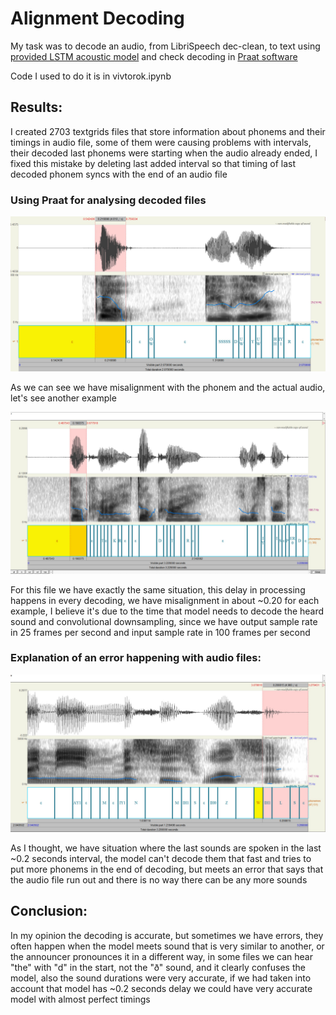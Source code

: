 # Alignment Decoding
My task was to decode an audio, from LibriSpeech dec-clean, to text using [provided LSTM acoustic model](https://gist.github.com/proger/a7e820fbfa0181273fdbf2351901d0d8) and check decoding in [Praat software](https://www.fon.hum.uva.nl/praat/)

Code I used to do it is in vivtorok.ipynb

## Results:

I created 2703 textgrids files that store information about phonems and their timings in audio file, some of them were causing problems with intervals, their decoded last phonems were starting when the audio already ended, I fixed this mistake by deleting last added interval so that timing of last decoded phonem syncs with the end of an audio file

### Using Praat for analysing decoded files

![84-121123-0](plots/84-121123-0.jpg)

As we can see we have misalignment with the phonem and the actual audio, let's see another example

![1462-170142-0042](plots/1462-170142-0042.jpg)

For this file we have exactly the same situation, this delay in processing happens in every decoding, we have misalignment in about ~0.20 for each example, I believe it's due to the time that model needs to decode the heard sound and convolutional downsampling, since we have output sample rate in 25 frames per second and input sample rate in 100 frames per second

### Explanation of an error happening with audio files:  

![2428-83699-0013](plots/2428-83699-0013.jpg)

As I thought, we have situation where the last sounds are spoken in the last ~0.2 seconds interval, the model can't decode them that fast and tries to put more phonems in the end of decoding, but meets an error that says that the audio file run out and there is no way there can be any more sounds

## Conclusion:

In my opinion the decoding is accurate, but sometimes we have errors, they often happen when the model meets sound that is very similar to another, or the announcer pronounces it in a different way, in some files we can hear "the" with "d" in the start, not the "ð" sound, and it clearly confuses the model, also the sound durations were very accurate, if we had taken into account that model has ~0.2 seconds delay we could have very accurate model with almost perfect timings

